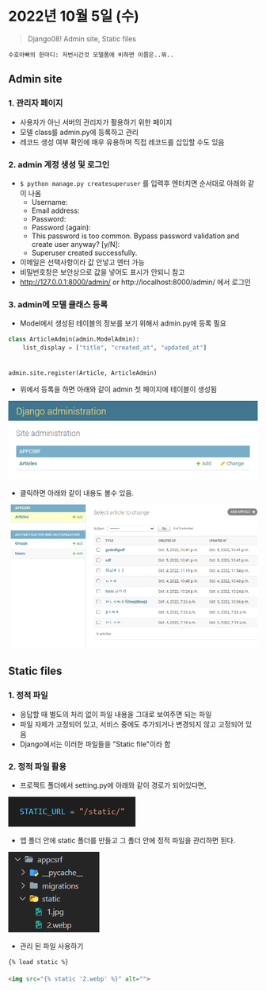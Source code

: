 # 2022년 10월 5일 (수)

> Django08!  Admin site, Static files



`수호아빠의 한마디: 저번시간것 모델폼에 비하면 이쯤은..뭐.. `



## Admin site

### 1. 관리자 페이지

- 사용자가 아닌 서버의 관리자가 활용하기 위한 페이지
- 모델 class를 admin.py에 등록하고 관리
-  레코드 생성 여부 확인에 매우 유용하며 직접 레코드를 삽입할 수도 있음

### 2. admin 계정 생성 및 로그인

- `$ python manage.py createsuperuser` 를 입력후 엔터치면 순서대로 아래와 같이 나옴
  - Username: 
  - Email address:
  - Password:
  - Password (again):
  - This password is too common.
    Bypass password validation and create user anyway? [y/N]:
  - Superuser created successfully.
- 이메일은 선택사항이라 값 안넣고 엔터 가능
- 비밀번호창은 보안상으로 값을 넣어도 표시가 안되니 참고
- http://127.0.0.1:8000/admin/  or http://localhost:8000/admin/ 에서 로그인

### 3. admin에 모델 클래스 등록

- Model에서 생성된 테이블의 정보를 보기 위해서 admin.py에 등록 필요

```python
class ArticleAdmin(admin.ModelAdmin):
    list_display = ["title", "created_at", "updated_at"]


admin.site.register(Article, ArticleAdmin)
```

- 위에서 등록을 하면 아래와 같이 admin 첫 페이지에 테이블이 생성됨

![image-20221006081223503](assets/image-20221006081223503.png)

- 클릭하면 아래와 같이 내용도 볼수 있음.

![image-20221006100915724](assets/image-20221006100915724.png)



## Static files

### 1. 정적 파일

- 응답할 때 별도의 처리 없이 파일 내용을 그대로 보여주면 되는 파일
- 파일 자체가 고정되어 있고, 서비스 중에도 추가되거나 변경되지 않고 고정되어 있음
- Django에서는 이러한 파일들을 "Static file"이라 함

### 2. 정적 파일 활용

- 프로젝트 폴더에서 setting.py에 아래와 같이 경로가 되어있다면,

![image-20221006083625162](assets/image-20221006083625162.png)

- 앱 폴더 안에 static 폴더를 만들고 그 폴더 안에 정적 파일을 관리하면 된다.

![image-20221006083720926](assets/image-20221006083720926.png)

- 관리 된 파일 사용하기

```html
{% load static %}

<img src="{% static '2.webp' %}" alt="">
```

